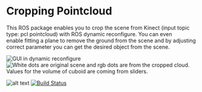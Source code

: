 # Cropping Pointcloud
This ROS package enables you to crop the scene from Kinect (input topic type: pcl pointcloud) with ROS dynamic reconfigure. You can even enable fitting a plane to remove the ground from the scene and by adjusting correct parameter you can get the desired object from the scene.


![GUI in dynamic reconfigure ](/images/cropping_pointcloud_dynamic_reconfigure_gui.jpg)
![White dots are original scene and rgb dots are from the cropped cloud. Values for the volume of cuboid are coming from sliders.](/images/cropping_pointcloud_rviz.jpg)


![alt text](https://img.shields.io/badge/license-BSD-blue.svg)
[![Build Status](https://travis-ci.org/behnamasadi/cropping_pointcloud.svg?branch=master)](https://travis-ci.org/behnamasadi/cropping_pointcloud)

